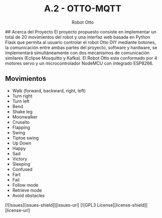 <div align="center">

  <h1 align="center">A.2 - OTTO-MQTT</h1>

  <p align="center">
    Robot Otto 
</div>
## Acerca del Proyecto
El proyecto propuesto consiste en implementar un total de 20 movimientos del robot y una interfaz web basada en Python Flask que permita al usuario controlar el robot Otto DIY mediante botones, la comunicación entre ambas partes del proyecto, software y hardware, se implementará simultáneamente con dos mecanismos de comunicación similares (Eclipse Mosquitto y Kafka).
El Robot Otto esta conformado por 4 motores servo y un microcontrolador NodeMCU con integrado ESP8266. 

## Movimientos 
* Walk (forward, backward, right, left) 
* Turn right
* Turn left
* Bend
* Shake leg
* Moonwalker
* Crusaito
* Flapping
* Swing
* Tiptoe swing
* Up Down
* Happy
* Sad
* Victory
* Sleeping
* Confused
* Fart
* Fail
* Follow mode
* Retrieve mode
* Avoid obstacles


<!-- PROJECT SHIELDS -->
[![Issues][issues-shield]][issues-url]
[![GPL3 License][license-shield]][license-url]

